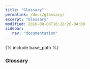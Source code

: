 ```yaml
---
title: "Glossary"
permalink: /docs/glossary/
excerpt: "Glossary"
modified: 2016-08-08T16:28:26-04:00
sidebar:
   nav: "documentation"
---
```


{% include base_path %}
### Glossary
